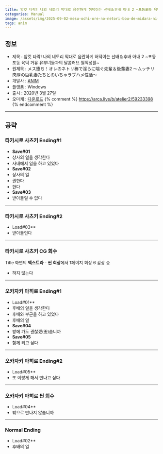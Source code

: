 ```yaml
---
title: 암컷 타락! 나의 네토리 막대로 음란하게 허덕이는 선배＆후배 아내 2 ~포동포동 육덕 거유 유부녀들과의 달콤러브 찔꺽성활~ 공략
categories: Manual
image: /assets/img/2025-09-02-mesu-ochi-ore-no-netori-bou-de-midara-ni-aegu-senpai-kouhai-tsuma-2-1.jpg
tags: anim
---
```


## 정보

* 제목 : 암컷 타락! 나의 네토리 막대로 음란하게 허덕이는 선배＆후배 아내 2 ~포동포동 육덕 거유 유부녀들과의 달콤러브 찔꺽성활~
* 원제목 : メス堕ち！オレのネトリ棒で淫らに喘ぐ先輩＆後輩妻2 ～ムッチリ肉厚の巨乳妻たちとのいちゃラブハメ性活～
* 개발사 : [ANIM](/tags/anim)
* 플랫폼 : Windows
* 출시 : 2020년 3월 27일
* 오마케 : [다운로드](/assets/omake/mesu-ochi-ore-no-netori-bou-de-midara-ni-aegu-senpai-kouhai-tsuma-2.zip)
{% comment %}
https://arca.live/b/atelier2/59233398
{% endcomment %}

---

## 공략
 
### 타카시로 사츠키 Ending#1

* **Save#01**
* 상사의 일을 생각한다
* 사내에서 일을 하고 있었다
* **Save#02**
* 상사의 일
* 권한다
* 한다
* **Save#03**
* 받아들일 수 없다

---

### 타카시로 사츠키 Ending#2

* Load#03**
* 받아들인다

---

### 타카시로 사츠키 CG 회수

Title 화면의 **엑스트라** - **씬 회상**에서 1페이지 회상 6 감상 중  

* 하지 않는다

---

### 오카자키 마히로 Ending#1

* Load#01**
* 후배의 일을 생각한다
* 후배와 부근을 하고 있었다
* 후배의 일
* **Save#04**
* 방에 가도 괜찮겠(좋)습니까
* **Save#05**
* 함께 되고 싶다

---

### 오카자키 마히로 Ending#2

* Load#05**
* 또 이렇게 해서 만나고 싶다

---

### 오카자키 마히로 씬 회수

* Load#04**
* 밖으로 만나지 않습니까

---

### Normal Ending

* Load#02**
* 후배의 일
